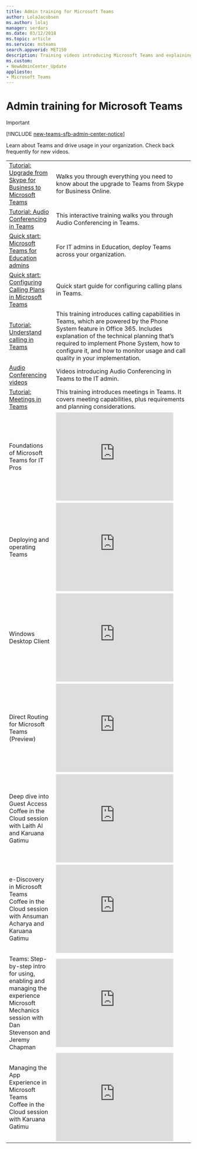 ```yaml
---
title: Admin training for Microsoft Teams
author: LolaJacobsen
ms.author: lolaj
manager: serdars
ms.date: 03/12/2018
ms.topic: article
ms.service: msteams
search.appverid: MET150
description: Training videos introducing Microsoft Teams and explaining to admins how to plan, deploy, and operate Microsoft Teams.
ms.custom:
- NewAdminCenter_Update
appliesto: 
- Microsoft Teams
---
```


Admin training for Microsoft Teams
==================================
> [!IMPORTANT]
> [!INCLUDE [new-teams-sfb-admin-center-notice](includes/new-teams-sfb-admin-center-notice.md)]

Learn about Teams and drive usage in your organization. Check back frequently for new videos.


|  |  |
|---------|---------|
| [Tutorial: Upgrade from Skype for Business to Microsoft Teams](tutorial-journey-skypeforbusiness-to-teams.yml) |Walks you through everything you need to know about the upgrade to Teams from Skype for Business Online.  |
| [Tutorial: Audio Conferencing in Teams](Tutorial-Audio-Conferencing.yml) | This interactive training walks you through Audio Conferencing in Teams. |
| [Quick start: Microsoft Teams for Education admins](teams-quick-start-edu.yml) |For IT admins in Education, deploy Teams across your organization.   |
| [Quick start: Configuring Calling Plans in Microsoft Teams](configuring-teams-calling-quickstartguide.md)| Quick start guide for configuring calling plans in Teams. |
| [Tutorial: Understand calling in Teams](tutorial-calling-in-teams.yml)  |  This training introduces calling capabilities in Teams, which are powered by the Phone System feature in Office 365. Includes explanation of the technical planning that’s required to implement Phone System, how to configure it, and how to monitor usage and call quality in your implementation.  |
| [Audio Conferencing videos](audio-conferencing-videos.md) |Videos introducing Audio Conferencing in Teams to the IT admin.  |
| [Tutorial: Meetings in Teams](tutorial-meetings-in-teams.yml) | This training introduces meetings in Teams. It covers meeting capabilities, plus requirements and planning considerations. |
| Foundations of Microsoft Teams for IT Pros  |<iframe width="320" height="240" src="https://www.youtube.com/embed/xJBvJTDiQqg?rel=0&amp;showinfo=0" frameborder="0" allow="autoplay; encrypted-media" allowfullscreen></iframe>| 
| Deploying and operating Teams   | <iframe width="320" height="240" src="https://www.youtube.com/embed/E7yDOfkpG48" frameborder="0" allowfullscreen></iframe>   |
| Windows Desktop Client   | <iframe width="320" height="240" src="https://www.youtube.com/embed/zp1_wGzq1ic?rel=0&amp;showinfo=0" frameborder="0" allow="autoplay; encrypted-media" allowfullscreen></iframe> | 
| Direct Routing for Microsoft Teams (Preview)   | <iframe width="320" height="240" src="https://www.youtube.com/embed/dVkc5Bs926Q" frameborder="0" allowfullscreen></iframe>   |
| Deep dive into Guest Access <br>Coffee in the Cloud session with Laith Al and Karuana Gatimu  | <iframe width="320" height="240" src="https://www.youtube.com/embed/D8DW2Urv5y8" frameborder="0" allowfullscreen></iframe>   |
| e-Discovery in Microsoft Teams <br> Coffee in the Cloud session with Ansuman Acharya and Karuana Gatimu  | <iframe width="320" height="240" src="https://www.youtube.com/embed/OF65_p_07cE" frameborder="0" allowfullscreen></iframe>   |
| Teams: Step-by-step intro for using, enabling and managing the experience <br> Microsoft Mechanics session with Dan Stevenson and Jeremy Chapman |  <iframe width="320" height="240" src="https://www.youtube.com/embed/tAqAtI6K7NY" frameborder="0" allowfullscreen></iframe>   |
| Managing the App Experience in Microsoft Teams <br> Coffee in the Cloud session with Karuana Gatimu  | <iframe width="320" height="240" src="https://www.youtube.com/embed/CHnpw1O7EgM" frameborder="0" allowfullscreen></iframe>     | 




